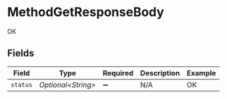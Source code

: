 # MethodGetResponseBody

OK


## Fields

| Field               | Type                | Required            | Description         | Example             |
| ------------------- | ------------------- | ------------------- | ------------------- | ------------------- |
| `status`            | *Optional\<String>* | :heavy_minus_sign:  | N/A                 | OK                  |